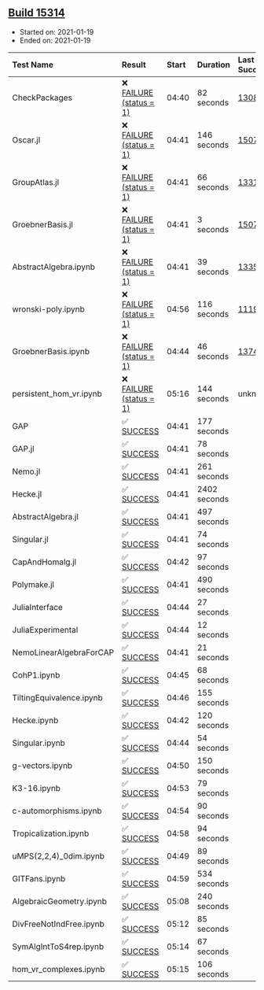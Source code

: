 ## [Build 15314](https://oscarci.mathematik.uni-kl.de/job/oscar/15314/)

* Started on: 2021-01-19
* Ended on: 2021-01-19

| Test Name    | Result | Start | Duration | Last Success | First Failure |
|:-------------|:-------|:------|:---------|:-------------|:--------------|
| CheckPackages | ❌ [FAILURE (status = 1)](https://oscarci.mathematik.uni-kl.de/job/oscar/15314/artifact/logs/build-15314/CheckPackages.log) | 04:40 | 82 seconds | [13085](https://oscarci.mathematik.uni-kl.de/job/oscar/13085/) | [13086](https://oscarci.mathematik.uni-kl.de/job/oscar/13086/) |
| Oscar.jl | ❌ [FAILURE (status = 1)](https://oscarci.mathematik.uni-kl.de/job/oscar/15314/artifact/logs/build-15314/Oscar.jl.log) | 04:41 | 146 seconds | [15079](https://oscarci.mathematik.uni-kl.de/job/oscar/15079/) | [15080](https://oscarci.mathematik.uni-kl.de/job/oscar/15080/) |
| GroupAtlas.jl | ❌ [FAILURE (status = 1)](https://oscarci.mathematik.uni-kl.de/job/oscar/15314/artifact/logs/build-15314/GroupAtlas.jl.log) | 04:41 | 66 seconds | [13311](https://oscarci.mathematik.uni-kl.de/job/oscar/13311/) | [13312](https://oscarci.mathematik.uni-kl.de/job/oscar/13312/) |
| GroebnerBasis.jl | ❌ [FAILURE (status = 1)](https://oscarci.mathematik.uni-kl.de/job/oscar/15314/artifact/logs/build-15314/GroebnerBasis.jl.log) | 04:41 | 3 seconds | [15079](https://oscarci.mathematik.uni-kl.de/job/oscar/15079/) | [15080](https://oscarci.mathematik.uni-kl.de/job/oscar/15080/) |
| AbstractAlgebra.ipynb | ❌ [FAILURE (status = 1)](https://oscarci.mathematik.uni-kl.de/job/oscar/15314/artifact/logs/build-15314/AbstractAlgebra.ipynb.log) | 04:41 | 39 seconds | [13355](https://oscarci.mathematik.uni-kl.de/job/oscar/13355/) | [13356](https://oscarci.mathematik.uni-kl.de/job/oscar/13356/) |
| wronski-poly.ipynb | ❌ [FAILURE (status = 1)](https://oscarci.mathematik.uni-kl.de/job/oscar/15314/artifact/logs/build-15314/wronski-poly.ipynb.log) | 04:56 | 116 seconds | [11192](https://oscarci.mathematik.uni-kl.de/job/oscar/11192/) | [11193](https://oscarci.mathematik.uni-kl.de/job/oscar/11193/) |
| GroebnerBasis.ipynb | ❌ [FAILURE (status = 1)](https://oscarci.mathematik.uni-kl.de/job/oscar/15314/artifact/logs/build-15314/GroebnerBasis.ipynb.log) | 04:44 | 46 seconds | [13748](https://oscarci.mathematik.uni-kl.de/job/oscar/13748/) | [13749](https://oscarci.mathematik.uni-kl.de/job/oscar/13749/) |
| persistent_hom_vr.ipynb | ❌ [FAILURE (status = 1)](https://oscarci.mathematik.uni-kl.de/job/oscar/15314/artifact/logs/build-15314/persistent_hom_vr.ipynb.log) | 05:16 | 144 seconds | unknown | unknown |
| GAP | ✅ [SUCCESS](https://oscarci.mathematik.uni-kl.de/job/oscar/15314/artifact/logs/build-15314/GAP.log) | 04:41 | 177 seconds |  |  |
| GAP.jl | ✅ [SUCCESS](https://oscarci.mathematik.uni-kl.de/job/oscar/15314/artifact/logs/build-15314/GAP.jl.log) | 04:41 | 78 seconds |  |  |
| Nemo.jl | ✅ [SUCCESS](https://oscarci.mathematik.uni-kl.de/job/oscar/15314/artifact/logs/build-15314/Nemo.jl.log) | 04:41 | 261 seconds |  |  |
| Hecke.jl | ✅ [SUCCESS](https://oscarci.mathematik.uni-kl.de/job/oscar/15314/artifact/logs/build-15314/Hecke.jl.log) | 04:41 | 2402 seconds |  |  |
| AbstractAlgebra.jl | ✅ [SUCCESS](https://oscarci.mathematik.uni-kl.de/job/oscar/15314/artifact/logs/build-15314/AbstractAlgebra.jl.log) | 04:41 | 497 seconds |  |  |
| Singular.jl | ✅ [SUCCESS](https://oscarci.mathematik.uni-kl.de/job/oscar/15314/artifact/logs/build-15314/Singular.jl.log) | 04:41 | 74 seconds |  |  |
| CapAndHomalg.jl | ✅ [SUCCESS](https://oscarci.mathematik.uni-kl.de/job/oscar/15314/artifact/logs/build-15314/CapAndHomalg.jl.log) | 04:42 | 97 seconds |  |  |
| Polymake.jl | ✅ [SUCCESS](https://oscarci.mathematik.uni-kl.de/job/oscar/15314/artifact/logs/build-15314/Polymake.jl.log) | 04:41 | 490 seconds |  |  |
| JuliaInterface | ✅ [SUCCESS](https://oscarci.mathematik.uni-kl.de/job/oscar/15314/artifact/logs/build-15314/JuliaInterface.log) | 04:44 | 27 seconds |  |  |
| JuliaExperimental | ✅ [SUCCESS](https://oscarci.mathematik.uni-kl.de/job/oscar/15314/artifact/logs/build-15314/JuliaExperimental.log) | 04:44 | 12 seconds |  |  |
| NemoLinearAlgebraForCAP | ✅ [SUCCESS](https://oscarci.mathematik.uni-kl.de/job/oscar/15314/artifact/logs/build-15314/NemoLinearAlgebraForCAP.log) | 04:41 | 21 seconds |  |  |
| CohP1.ipynb | ✅ [SUCCESS](https://oscarci.mathematik.uni-kl.de/job/oscar/15314/artifact/logs/build-15314/CohP1.ipynb.log) | 04:45 | 68 seconds |  |  |
| TiltingEquivalence.ipynb | ✅ [SUCCESS](https://oscarci.mathematik.uni-kl.de/job/oscar/15314/artifact/logs/build-15314/TiltingEquivalence.ipynb.log) | 04:46 | 155 seconds |  |  |
| Hecke.ipynb | ✅ [SUCCESS](https://oscarci.mathematik.uni-kl.de/job/oscar/15314/artifact/logs/build-15314/Hecke.ipynb.log) | 04:42 | 120 seconds |  |  |
| Singular.ipynb | ✅ [SUCCESS](https://oscarci.mathematik.uni-kl.de/job/oscar/15314/artifact/logs/build-15314/Singular.ipynb.log) | 04:44 | 54 seconds |  |  |
| g-vectors.ipynb | ✅ [SUCCESS](https://oscarci.mathematik.uni-kl.de/job/oscar/15314/artifact/logs/build-15314/g-vectors.ipynb.log) | 04:50 | 150 seconds |  |  |
| K3-16.ipynb | ✅ [SUCCESS](https://oscarci.mathematik.uni-kl.de/job/oscar/15314/artifact/logs/build-15314/K3-16.ipynb.log) | 04:53 | 79 seconds |  |  |
| c-automorphisms.ipynb | ✅ [SUCCESS](https://oscarci.mathematik.uni-kl.de/job/oscar/15314/artifact/logs/build-15314/c-automorphisms.ipynb.log) | 04:54 | 90 seconds |  |  |
| Tropicalization.ipynb | ✅ [SUCCESS](https://oscarci.mathematik.uni-kl.de/job/oscar/15314/artifact/logs/build-15314/Tropicalization.ipynb.log) | 04:58 | 94 seconds |  |  |
| uMPS(2,2,4)_0dim.ipynb | ✅ [SUCCESS](https://oscarci.mathematik.uni-kl.de/job/oscar/15314/artifact/logs/build-15314/uMPS-2-2-4-_0dim.ipynb.log) | 04:49 | 89 seconds |  |  |
| GITFans.ipynb | ✅ [SUCCESS](https://oscarci.mathematik.uni-kl.de/job/oscar/15314/artifact/logs/build-15314/GITFans.ipynb.log) | 04:59 | 534 seconds |  |  |
| AlgebraicGeometry.ipynb | ✅ [SUCCESS](https://oscarci.mathematik.uni-kl.de/job/oscar/15314/artifact/logs/build-15314/AlgebraicGeometry.ipynb.log) | 05:08 | 240 seconds |  |  |
| DivFreeNotIndFree.ipynb | ✅ [SUCCESS](https://oscarci.mathematik.uni-kl.de/job/oscar/15314/artifact/logs/build-15314/DivFreeNotIndFree.ipynb.log) | 05:12 | 85 seconds |  |  |
| SymAlgIntToS4rep.ipynb | ✅ [SUCCESS](https://oscarci.mathematik.uni-kl.de/job/oscar/15314/artifact/logs/build-15314/SymAlgIntToS4rep.ipynb.log) | 05:14 | 67 seconds |  |  |
| hom_vr_complexes.ipynb | ✅ [SUCCESS](https://oscarci.mathematik.uni-kl.de/job/oscar/15314/artifact/logs/build-15314/hom_vr_complexes.ipynb.log) | 05:15 | 106 seconds |  |  |
